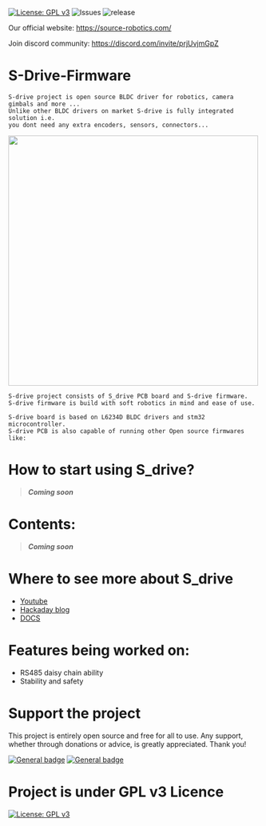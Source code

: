 [![License: GPL v3](https://img.shields.io/badge/License-GPLv3-blue.svg)](https://www.gnu.org/licenses/gpl-3.0) ![Issues](https://img.shields.io/github/issues/PCrnjak/S-Drive-Firmware) ![release](https://img.shields.io/github/v/release/PCrnjak/S-Drive-Firmware)


Our official website: https://source-robotics.com/

Join discord community: https://discord.com/invite/prjUvjmGpZ

# S-Drive-Firmware

    S-drive project is open source BLDC driver for robotics, camera gimbals and more ... 
    Unlike other BLDC drivers on market S-drive is fully integrated solution i.e.
    you dont need any extra encoders, sensors, connectors... 

<img src="https://user-images.githubusercontent.com/30388414/88465498-c490f400-cec3-11ea-915a-4ed1964ab32f.jpg" width="500">

    S-drive project consists of S_drive PCB board and S-drive firmware.
    S-drive firmware is build with soft robotics in mind and ease of use.
    
    S-drive board is based on L6234D BLDC drivers and stm32 microcontroller.
    S-drive PCB is also capable of running other Open source firmwares like: 
    
# How to start using S_drive?

> ***Coming soon*** 



# Contents:

> ***Coming soon*** 



# Where to see more about S_drive
- [Youtube](https://www.youtube.com/channel/UCp3sDRwVkbm7b2M-2qwf5aQ)
- [Hackaday blog](https://hackaday.io/project/167247-faze4-robotic-arm)
- [DOCS](https://s-drive-small-bldc-driver.readthedocs.io/en/latest//) 

# Features being worked on:
- RS485 daisy chain ability
- Stability and safety 

# Support the project

This project is entirely open source and free for all to use. Any support, whether through donations or advice, is greatly appreciated. Thank you!

 [![General badge](https://img.shields.io/badge/PayPal-00457C?style=for-the-badge&logo=paypal&logoColor=white)](https://paypal.me/PCrnjak?locale.x=en_US)
[![General badge](https://img.shields.io/badge/Patreon-F96854?style=for-the-badge&logo=patreon&logoColor=white)](https://www.patreon.com/PCrnjak)

# Project is under GPL v3 Licence
[![License: GPL v3](https://img.shields.io/badge/License-GPLv3-blue.svg)](https://www.gnu.org/licenses/gpl-3.0)

